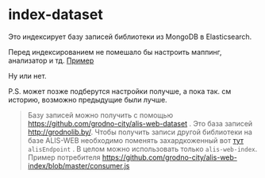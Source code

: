 # index-dataset

Это индексирует базу записей библиотеки из MongoDB в Elasticsearch.

Перед индексированием не помешало бы настроить маппинг, анализатор и тд. [Пример](https://github.com/grodno-city/index-dataset/blob/master/indexMapping.json)

Ну или нет. 

P.S. может позже подберутся настройки получше, а пока так. см историю, возможно предыдущие были лучше.

>Базу записей можно получить с помощью https://github.com/grodno-city/alis-web-dataset .
>Это база записей http://grodnolib.by/.
>Чтобы получить записи другой библиотеки на базе ALIS-WEB необходимо поменять захардкоженный вот [тут](https://github.com/grodno-city/alis-web-index/blob/265e891d5435f1f27b5624be431258bcfed70c22/config.json) `alisEndpoint` .
>В целом можно использовать только `alis-web-index`. Пример потребителя https://github.com/grodno-city/alis-web-index/blob/master/consumer.js


